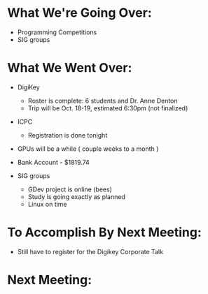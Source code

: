 # What We're Going Over:- Programming Competitions- SIG groups# What We Went Over:  - DigiKey	- Roster is complete: 6 students and Dr. Anne Denton	- Trip will be Oct. 18-19, estimated 6:30pm (not finalized)- ICPC	- Registration is done tonight- GPUs will be a while ( couple weeks to a month )- Bank Account - $1819.74- SIG groups	- GDev project is online (bees)	- Study is going exactly as planned	- Linux on time# To Accomplish By Next Meeting:  - Still have to register for the Digikey Corporate Talk# Next Meeting: